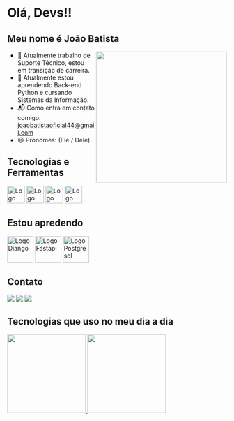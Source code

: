 # Olá, Devs!!

## Meu nome é João Batista

<div>
  <img align="right" height="300em" src="https://user-images.githubusercontent.com/109250906/225495663-a2fadffd-2d67-4241-b5f5-4e29f913f989.png"/> 
</div>

- :telescope: Atualmente trabalho de Suporte Técnico, estou em transição de carreira.
- :seedling: Atualmente estou aprendendo Back-end Python e cursando Sistemas da Informação.
- :mailbox_with_mail: Como entra em contato comigo: joaobatistaoficial44@gmail.com
- :satisfied: Pronomes: (Ele / Dele)

## Tecnologias e Ferramentas

<div style="display: inline-block">
  <img src="https://cdn.jsdelivr.net/gh/devicons/devicon/icons/html5/html5-original.svg" width="40" height="40" alt="Logo Html" />
  <img src="https://cdn.jsdelivr.net/gh/devicons/devicon/icons/css3/css3-original.svg" width="40" height="40" alt="Logo Css" />
  <img src="https://cdn.jsdelivr.net/gh/devicons/devicon/icons/javascript/javascript-plain.svg" width="40" height="40" alt="Logo JavaScript" />
  <img src="https://cdn.jsdelivr.net/gh/devicons/devicon/icons/python/python-original.svg" width="40" height="40" alt="Logo Python" />
</div>

## Estou apredendo

<div style="display: inline-block">
  <img src="https://cdn.jsdelivr.net/gh/devicons/devicon/icons/django/django-plain-wordmark.svg" width="60" height="60" alt="Logo Django" />
  <img src="https://cdn.jsdelivr.net/gh/devicons/devicon/icons/fastapi/fastapi-original-wordmark.svg" width="60" height="60" alt="Logo Fastapi" />
  <img src="https://cdn.jsdelivr.net/gh/devicons/devicon/icons/postgresql/postgresql-original-wordmark.svg" width="60" height="60" alt="Logo Postgresql" />

## Contato 

<div>
<a href="https://www.instagram.com/joaosantolds/" target="_blank"><img src="https://img.shields.io/badge/-Instagram-%23E4405F?style=for-the-badge&logo=instagram&logoColor=white" target="_blank"></a>
<a href = "mailto:joaobatistaoficial44@gmail.com"><img src="https://img.shields.io/badge/Gmail-D14836?style=for-the-badge&logo=gmail&logoColor=white" target="_blank"></a>
<a href="https://www.linkedin.com/in/jo%C3%A3o-batista-dev/" target="_blank"><img src="https://img.shields.io/badge/-LinkedIn-%230077B5?style=for-the-badge&logo=linkedin&logoColor=white" target="_blank"></a>   
</div>

## Tecnologias que uso no meu dia a dia

<div>
<a href="https://github.com/seu-usuário-aqui">
<img height="180em" src="https://github-readme-stats.vercel.app/api/top-langs/?username=Joaobatistasls&layout=compact&langs_count=7&theme=tokyonight"/>
<img height="180em" src="https://github-readme-stats.vercel.app/api?username=Joaobatistasls&show_icons=true&theme=tokyonight&include_all_commits=true&count_private=true"/>
</div>
